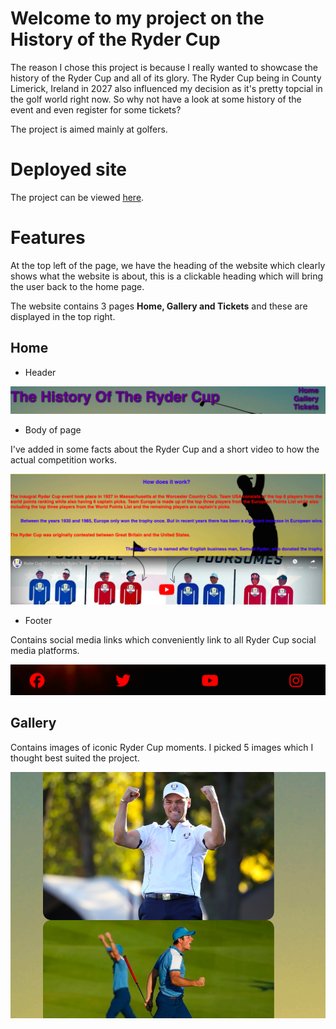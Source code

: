 # Welcome to my project on the History of the Ryder Cup

The reason I chose this project is because I really wanted to showcase the history of the Ryder Cup and all of its glory. The Ryder Cup being in County Limerick, Ireland in 2027 also influenced my decision as it's pretty topcial in the golf world right now. So why not have a look at some history of the event and even register for some tickets?

The project is aimed mainly at golfers.

# Deployed site

The project can be viewed [here](https://drennan98.github.io/History-of-the-Ryder-Cup/).

# Features

At the top left of the page, we have the heading of the website which clearly shows what the website is about, this is a clickable heading which will bring the user back to the home page.

The website contains 3 pages **Home, Gallery and Tickets** and these are displayed in the top right.

## Home

- Header

![Nav links](images/screenshot1navlinks.png)

- Body of page

I've added in some facts about the Ryder Cup and a short video to how the actual competition works.

![Body of home page](images/screenshot2readme.png)

- Footer

Contains social media links which conveniently link to all Ryder Cup social media platforms.

![Footer](images/screenshot3footer.png)

## Gallery

Contains images of iconic Ryder Cup moments. I picked 5 images which I thought best suited the project.

![Gallery](images/screenshot4gallery.png)
